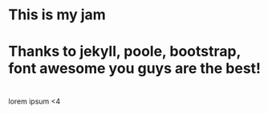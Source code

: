 # This is my jam

# Thanks to jekyll, poole, bootstrap, font awesome you guys are the best!
#


lorem ipsum
<4
